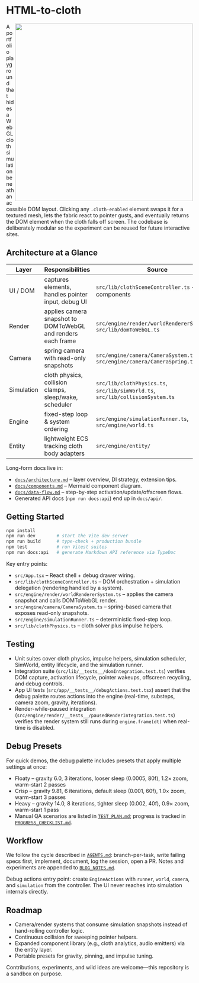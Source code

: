 # HTML-to-cloth

<img src="https://github.com/user-attachments/assets/976ff0de-e55b-46d6-990b-bba48cbe741e" width="480" align="right" />

A portfolio playground that hides a WebGL cloth simulation beneath an accessible DOM layout. Clicking any `.cloth-enabled` element swaps it for a textured mesh, lets the fabric react to pointer gusts, and eventually returns the DOM element when the cloth falls off screen. The codebase is deliberately modular so the experiment can be reused for future interactive sites.

## Architecture at a Glance

| Layer | Responsibilities | Source |
| ----- | ---------------- | ------ |
| UI / DOM | captures elements, handles pointer input, debug UI | `src/lib/clothSceneController.ts` + React components |
| Render | applies camera snapshot to DOMToWebGL and renders each frame | `src/engine/render/worldRendererSystem.ts`, `src/lib/domToWebGL.ts` |
| Camera | spring camera with read-only snapshots | `src/engine/camera/CameraSystem.ts`, `src/engine/camera/CameraSpring.ts` |
| Simulation | cloth physics, collision clamps, sleep/wake, scheduler | `src/lib/clothPhysics.ts`, `src/lib/simWorld.ts`, `src/lib/collisionSystem.ts` |
| Engine | fixed-step loop & system ordering | `src/engine/simulationRunner.ts`, `src/engine/world.ts` |
| Entity | lightweight ECS tracking cloth body adapters | `src/engine/entity/` |

Long-form docs live in:

- [`docs/architecture.md`](docs/architecture.md) – layer overview, DI strategy, extension tips.
- [`docs/components.md`](docs/components.md) – Mermaid component diagram.
- [`docs/data-flow.md`](docs/data-flow.md) – step-by-step activation/update/offscreen flows.
- Generated API docs (`npm run docs:api`) end up in `docs/api/`.

## Getting Started

```bash
npm install
npm run dev        # start the Vite dev server
npm run build      # type-check + production bundle
npm test           # run Vitest suites
npm run docs:api   # generate Markdown API reference via TypeDoc
```

Key entry points:

- `src/App.tsx` – React shell + debug drawer wiring.
- `src/lib/clothSceneController.ts` – DOM orchestration + simulation delegation (rendering handled by a system).
- `src/engine/render/worldRendererSystem.ts` – applies the camera snapshot and calls DOMToWebGL render.
- `src/engine/camera/CameraSystem.ts` – spring-based camera that exposes read-only snapshots.
- `src/engine/simulationRunner.ts` – deterministic fixed-step loop.
- `src/lib/clothPhysics.ts` – cloth solver plus impulse helpers.

## Testing

- Unit suites cover cloth physics, impulse helpers, simulation scheduler, SimWorld, entity lifecycle, and the simulation runner.
- Integration suite (`src/lib/__tests__/domIntegration.test.ts`) verifies DOM capture, activation lifecycle, pointer wakeups, offscreen recycling, and debug controls.
- App UI tests (`src/app/__tests__/debugActions.test.tsx`) assert that the debug palette routes actions into the engine (real-time, substeps, camera zoom, gravity, iterations).
- Render-while-paused integration (`src/engine/render/__tests__/pausedRenderIntegration.test.ts`) verifies the render system still runs during `engine.frame(dt)` when real-time is disabled.

## Debug Presets

For quick demos, the debug palette includes presets that apply multiple settings at once:

- Floaty – gravity 6.0, 3 iterations, looser sleep (0.0005, 80f), 1.2× zoom, warm-start 2 passes
- Crisp – gravity 9.81, 6 iterations, default sleep (0.001, 60f), 1.0× zoom, warm-start 3 passes
- Heavy – gravity 14.0, 8 iterations, tighter sleep (0.002, 40f), 0.9× zoom, warm-start 1 pass
- Manual QA scenarios are listed in [`TEST_PLAN.md`](TEST_PLAN.md); progress is tracked in [`PROGRESS_CHECKLIST.md`](PROGRESS_CHECKLIST.md).

## Workflow

We follow the cycle described in [`AGENTS.md`](AGENTS.md): branch-per-task, write failing specs first, implement, document, log the session, open a PR. Notes and experiments are appended to [`BLOG_NOTES.md`](BLOG_NOTES.md).

Debug actions entry point: create `EngineActions` with `runner`, `world`, `camera`, and `simulation` from the controller. The UI never reaches into simulation internals directly.

## Roadmap

- Camera/render systems that consume simulation snapshots instead of hand-rolling controller logic.
- Continuous collision for sweeping pointer helpers.
- Expanded component library (e.g., cloth analytics, audio emitters) via the entity layer.
- Portable presets for gravity, pinning, and impulse tuning.

Contributions, experiments, and wild ideas are welcome—this repository is a sandbox on purpose.

